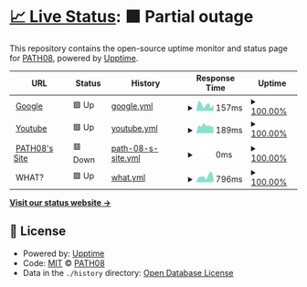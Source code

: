 # [📈 Live Status](https://dingo.path08.gq): <!--live status--> **🟧 Partial outage**

This repository contains the open-source uptime monitor and status page for [PATH08](https://path08.gq), powered by [Upptime](https://github.com/upptime/upptime).

<!--start: status pages-->
<!-- This summary is generated by Upptime (https://github.com/upptime/upptime) -->
<!-- Do not edit this manually, your changes will be overwritten -->
<!-- prettier-ignore -->
| URL | Status | History | Response Time | Uptime |
| --- | ------ | ------- | ------------- | ------ |
| <img alt="" src="https://icons.duckduckgo.com/ip3/www.google.com.ico" height="13"> [Google](https://www.google.com) | 🟩 Up | [google.yml](https://github.com/PATH08/dingo/commits/HEAD/history/google.yml) | <details><summary><img alt="Response time graph" src="./graphs/google/response-time-week.png" height="20"> 157ms</summary><br><a href="https://dingo.path08.gq/history/google"><img alt="Response time 105" src="https://img.shields.io/endpoint?url=https%3A%2F%2Fraw.githubusercontent.com%2FPATH08%2Fdingo%2FHEAD%2Fapi%2Fgoogle%2Fresponse-time.json"></a><br><a href="https://dingo.path08.gq/history/google"><img alt="24-hour response time 161" src="https://img.shields.io/endpoint?url=https%3A%2F%2Fraw.githubusercontent.com%2FPATH08%2Fdingo%2FHEAD%2Fapi%2Fgoogle%2Fresponse-time-day.json"></a><br><a href="https://dingo.path08.gq/history/google"><img alt="7-day response time 157" src="https://img.shields.io/endpoint?url=https%3A%2F%2Fraw.githubusercontent.com%2FPATH08%2Fdingo%2FHEAD%2Fapi%2Fgoogle%2Fresponse-time-week.json"></a><br><a href="https://dingo.path08.gq/history/google"><img alt="30-day response time 135" src="https://img.shields.io/endpoint?url=https%3A%2F%2Fraw.githubusercontent.com%2FPATH08%2Fdingo%2FHEAD%2Fapi%2Fgoogle%2Fresponse-time-month.json"></a><br><a href="https://dingo.path08.gq/history/google"><img alt="1-year response time 107" src="https://img.shields.io/endpoint?url=https%3A%2F%2Fraw.githubusercontent.com%2FPATH08%2Fdingo%2FHEAD%2Fapi%2Fgoogle%2Fresponse-time-year.json"></a></details> | <details><summary><a href="https://dingo.path08.gq/history/google">100.00%</a></summary><a href="https://dingo.path08.gq/history/google"><img alt="All-time uptime 99.99%" src="https://img.shields.io/endpoint?url=https%3A%2F%2Fraw.githubusercontent.com%2FPATH08%2Fdingo%2FHEAD%2Fapi%2Fgoogle%2Fuptime.json"></a><br><a href="https://dingo.path08.gq/history/google"><img alt="24-hour uptime 100.00%" src="https://img.shields.io/endpoint?url=https%3A%2F%2Fraw.githubusercontent.com%2FPATH08%2Fdingo%2FHEAD%2Fapi%2Fgoogle%2Fuptime-day.json"></a><br><a href="https://dingo.path08.gq/history/google"><img alt="7-day uptime 100.00%" src="https://img.shields.io/endpoint?url=https%3A%2F%2Fraw.githubusercontent.com%2FPATH08%2Fdingo%2FHEAD%2Fapi%2Fgoogle%2Fuptime-week.json"></a><br><a href="https://dingo.path08.gq/history/google"><img alt="30-day uptime 99.93%" src="https://img.shields.io/endpoint?url=https%3A%2F%2Fraw.githubusercontent.com%2FPATH08%2Fdingo%2FHEAD%2Fapi%2Fgoogle%2Fuptime-month.json"></a><br><a href="https://dingo.path08.gq/history/google"><img alt="1-year uptime 99.97%" src="https://img.shields.io/endpoint?url=https%3A%2F%2Fraw.githubusercontent.com%2FPATH08%2Fdingo%2FHEAD%2Fapi%2Fgoogle%2Fuptime-year.json"></a></details>
| <img alt="" src="https://icons.duckduckgo.com/ip3/www.youtube.com.ico" height="13"> [Youtube](https://www.youtube.com) | 🟩 Up | [youtube.yml](https://github.com/PATH08/dingo/commits/HEAD/history/youtube.yml) | <details><summary><img alt="Response time graph" src="./graphs/youtube/response-time-week.png" height="20"> 189ms</summary><br><a href="https://dingo.path08.gq/history/youtube"><img alt="Response time 358" src="https://img.shields.io/endpoint?url=https%3A%2F%2Fraw.githubusercontent.com%2FPATH08%2Fdingo%2FHEAD%2Fapi%2Fyoutube%2Fresponse-time.json"></a><br><a href="https://dingo.path08.gq/history/youtube"><img alt="24-hour response time 169" src="https://img.shields.io/endpoint?url=https%3A%2F%2Fraw.githubusercontent.com%2FPATH08%2Fdingo%2FHEAD%2Fapi%2Fyoutube%2Fresponse-time-day.json"></a><br><a href="https://dingo.path08.gq/history/youtube"><img alt="7-day response time 189" src="https://img.shields.io/endpoint?url=https%3A%2F%2Fraw.githubusercontent.com%2FPATH08%2Fdingo%2FHEAD%2Fapi%2Fyoutube%2Fresponse-time-week.json"></a><br><a href="https://dingo.path08.gq/history/youtube"><img alt="30-day response time 207" src="https://img.shields.io/endpoint?url=https%3A%2F%2Fraw.githubusercontent.com%2FPATH08%2Fdingo%2FHEAD%2Fapi%2Fyoutube%2Fresponse-time-month.json"></a><br><a href="https://dingo.path08.gq/history/youtube"><img alt="1-year response time 365" src="https://img.shields.io/endpoint?url=https%3A%2F%2Fraw.githubusercontent.com%2FPATH08%2Fdingo%2FHEAD%2Fapi%2Fyoutube%2Fresponse-time-year.json"></a></details> | <details><summary><a href="https://dingo.path08.gq/history/youtube">100.00%</a></summary><a href="https://dingo.path08.gq/history/youtube"><img alt="All-time uptime 99.99%" src="https://img.shields.io/endpoint?url=https%3A%2F%2Fraw.githubusercontent.com%2FPATH08%2Fdingo%2FHEAD%2Fapi%2Fyoutube%2Fuptime.json"></a><br><a href="https://dingo.path08.gq/history/youtube"><img alt="24-hour uptime 100.00%" src="https://img.shields.io/endpoint?url=https%3A%2F%2Fraw.githubusercontent.com%2FPATH08%2Fdingo%2FHEAD%2Fapi%2Fyoutube%2Fuptime-day.json"></a><br><a href="https://dingo.path08.gq/history/youtube"><img alt="7-day uptime 100.00%" src="https://img.shields.io/endpoint?url=https%3A%2F%2Fraw.githubusercontent.com%2FPATH08%2Fdingo%2FHEAD%2Fapi%2Fyoutube%2Fuptime-week.json"></a><br><a href="https://dingo.path08.gq/history/youtube"><img alt="30-day uptime 99.95%" src="https://img.shields.io/endpoint?url=https%3A%2F%2Fraw.githubusercontent.com%2FPATH08%2Fdingo%2FHEAD%2Fapi%2Fyoutube%2Fuptime-month.json"></a><br><a href="https://dingo.path08.gq/history/youtube"><img alt="1-year uptime 99.98%" src="https://img.shields.io/endpoint?url=https%3A%2F%2Fraw.githubusercontent.com%2FPATH08%2Fdingo%2FHEAD%2Fapi%2Fyoutube%2Fuptime-year.json"></a></details>
| <img alt="" src="https://icons.duckduckgo.com/ip3/www.path08.gq.ico" height="13"> [PATH08's Site](https://www.path08.gq) | 🟥 Down | [path-08-s-site.yml](https://github.com/PATH08/dingo/commits/HEAD/history/path-08-s-site.yml) | <details><summary><img alt="Response time graph" src="./graphs/path-08-s-site/response-time-week.png" height="20"> 0ms</summary><br><a href="https://dingo.path08.gq/history/path-08-s-site"><img alt="Response time 0" src="https://img.shields.io/endpoint?url=https%3A%2F%2Fraw.githubusercontent.com%2FPATH08%2Fdingo%2FHEAD%2Fapi%2Fpath-08-s-site%2Fresponse-time.json"></a><br><a href="https://dingo.path08.gq/history/path-08-s-site"><img alt="24-hour response time 0" src="https://img.shields.io/endpoint?url=https%3A%2F%2Fraw.githubusercontent.com%2FPATH08%2Fdingo%2FHEAD%2Fapi%2Fpath-08-s-site%2Fresponse-time-day.json"></a><br><a href="https://dingo.path08.gq/history/path-08-s-site"><img alt="7-day response time 0" src="https://img.shields.io/endpoint?url=https%3A%2F%2Fraw.githubusercontent.com%2FPATH08%2Fdingo%2FHEAD%2Fapi%2Fpath-08-s-site%2Fresponse-time-week.json"></a><br><a href="https://dingo.path08.gq/history/path-08-s-site"><img alt="30-day response time 0" src="https://img.shields.io/endpoint?url=https%3A%2F%2Fraw.githubusercontent.com%2FPATH08%2Fdingo%2FHEAD%2Fapi%2Fpath-08-s-site%2Fresponse-time-month.json"></a><br><a href="https://dingo.path08.gq/history/path-08-s-site"><img alt="1-year response time 0" src="https://img.shields.io/endpoint?url=https%3A%2F%2Fraw.githubusercontent.com%2FPATH08%2Fdingo%2FHEAD%2Fapi%2Fpath-08-s-site%2Fresponse-time-year.json"></a></details> | <details><summary><a href="https://dingo.path08.gq/history/path-08-s-site">100.00%</a></summary><a href="https://dingo.path08.gq/history/path-08-s-site"><img alt="All-time uptime 48.56%" src="https://img.shields.io/endpoint?url=https%3A%2F%2Fraw.githubusercontent.com%2FPATH08%2Fdingo%2FHEAD%2Fapi%2Fpath-08-s-site%2Fuptime.json"></a><br><a href="https://dingo.path08.gq/history/path-08-s-site"><img alt="24-hour uptime 100.00%" src="https://img.shields.io/endpoint?url=https%3A%2F%2Fraw.githubusercontent.com%2FPATH08%2Fdingo%2FHEAD%2Fapi%2Fpath-08-s-site%2Fuptime-day.json"></a><br><a href="https://dingo.path08.gq/history/path-08-s-site"><img alt="7-day uptime 100.00%" src="https://img.shields.io/endpoint?url=https%3A%2F%2Fraw.githubusercontent.com%2FPATH08%2Fdingo%2FHEAD%2Fapi%2Fpath-08-s-site%2Fuptime-week.json"></a><br><a href="https://dingo.path08.gq/history/path-08-s-site"><img alt="30-day uptime 100.00%" src="https://img.shields.io/endpoint?url=https%3A%2F%2Fraw.githubusercontent.com%2FPATH08%2Fdingo%2FHEAD%2Fapi%2Fpath-08-s-site%2Fuptime-month.json"></a><br><a href="https://dingo.path08.gq/history/path-08-s-site"><img alt="1-year uptime 57.99%" src="https://img.shields.io/endpoint?url=https%3A%2F%2Fraw.githubusercontent.com%2FPATH08%2Fdingo%2FHEAD%2Fapi%2Fpath-08-s-site%2Fuptime-year.json"></a></details>
| <img alt="" src="https://icons.duckduckgo.com/ip3/null.ico" height="13"> WHAT? | 🟩 Up | [what.yml](https://github.com/PATH08/dingo/commits/HEAD/history/what.yml) | <details><summary><img alt="Response time graph" src="./graphs/what/response-time-week.png" height="20"> 796ms</summary><br><a href="https://dingo.path08.gq/history/what"><img alt="Response time 1741" src="https://img.shields.io/endpoint?url=https%3A%2F%2Fraw.githubusercontent.com%2FPATH08%2Fdingo%2FHEAD%2Fapi%2Fwhat%2Fresponse-time.json"></a><br><a href="https://dingo.path08.gq/history/what"><img alt="24-hour response time 503" src="https://img.shields.io/endpoint?url=https%3A%2F%2Fraw.githubusercontent.com%2FPATH08%2Fdingo%2FHEAD%2Fapi%2Fwhat%2Fresponse-time-day.json"></a><br><a href="https://dingo.path08.gq/history/what"><img alt="7-day response time 796" src="https://img.shields.io/endpoint?url=https%3A%2F%2Fraw.githubusercontent.com%2FPATH08%2Fdingo%2FHEAD%2Fapi%2Fwhat%2Fresponse-time-week.json"></a><br><a href="https://dingo.path08.gq/history/what"><img alt="30-day response time 788" src="https://img.shields.io/endpoint?url=https%3A%2F%2Fraw.githubusercontent.com%2FPATH08%2Fdingo%2FHEAD%2Fapi%2Fwhat%2Fresponse-time-month.json"></a><br><a href="https://dingo.path08.gq/history/what"><img alt="1-year response time 887" src="https://img.shields.io/endpoint?url=https%3A%2F%2Fraw.githubusercontent.com%2FPATH08%2Fdingo%2FHEAD%2Fapi%2Fwhat%2Fresponse-time-year.json"></a></details> | <details><summary><a href="https://dingo.path08.gq/history/what">100.00%</a></summary><a href="https://dingo.path08.gq/history/what"><img alt="All-time uptime 96.69%" src="https://img.shields.io/endpoint?url=https%3A%2F%2Fraw.githubusercontent.com%2FPATH08%2Fdingo%2FHEAD%2Fapi%2Fwhat%2Fuptime.json"></a><br><a href="https://dingo.path08.gq/history/what"><img alt="24-hour uptime 100.00%" src="https://img.shields.io/endpoint?url=https%3A%2F%2Fraw.githubusercontent.com%2FPATH08%2Fdingo%2FHEAD%2Fapi%2Fwhat%2Fuptime-day.json"></a><br><a href="https://dingo.path08.gq/history/what"><img alt="7-day uptime 100.00%" src="https://img.shields.io/endpoint?url=https%3A%2F%2Fraw.githubusercontent.com%2FPATH08%2Fdingo%2FHEAD%2Fapi%2Fwhat%2Fuptime-week.json"></a><br><a href="https://dingo.path08.gq/history/what"><img alt="30-day uptime 100.00%" src="https://img.shields.io/endpoint?url=https%3A%2F%2Fraw.githubusercontent.com%2FPATH08%2Fdingo%2FHEAD%2Fapi%2Fwhat%2Fuptime-month.json"></a><br><a href="https://dingo.path08.gq/history/what"><img alt="1-year uptime 100.00%" src="https://img.shields.io/endpoint?url=https%3A%2F%2Fraw.githubusercontent.com%2FPATH08%2Fdingo%2FHEAD%2Fapi%2Fwhat%2Fuptime-year.json"></a></details>

<!--end: status pages-->

[**Visit our status website →**](http://dingo.path08.gq)

## 📄 License

- Powered by: [Upptime](https://github.com/upptime/upptime)
- Code: [MIT](./LICENSE) © [PATH08](https://path08.gq)
- Data in the `./history` directory: [Open Database License](https://opendatacommons.org/licenses/odbl/1-0/)
